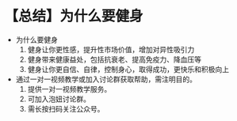 # 【总结】为什么要健身

-   为什么要健身
    1.  健身让你更性感，提升性市场价值，增加对异性吸引力
    2.  健身带来健康益处，包括抗衰老、提高免疫力、降血压等
    3.  健身让你更自信、自律，控制身心，取得成功，更快乐和积极向上
-   通过一对一视频教学或加入讨论群获取帮助，需注明目的。
    1.  提供一对一视频教学服务。
    2.  可加入泡妞讨论群。
    3.  需长按扫码关注公众号。